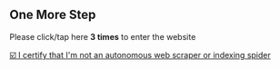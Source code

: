 <!-- <html><meta http-equiv="refresh" content="0.1;url=/home" /></html> -->

## One More Step
Please click/tap here **3 times** to enter the website

[☑️ I certify that I'm not an autonomous web scraper or indexing spider](/home)

